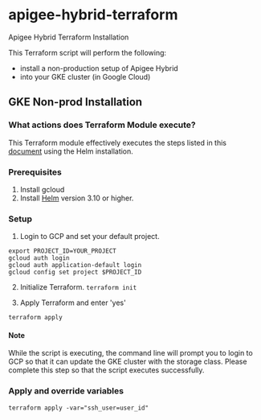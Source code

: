 # apigee-hybrid-terraform
Apigee Hybrid Terraform Installation

This Terraform script will perform the following:
* install a non-production setup of Apigee Hybrid 
* into your GKE cluster (in Google Cloud)

## GKE Non-prod Installation

### What actions does Terraform Module execute?
This Terraform module effectively executes the steps listed in this [document](https://cloud.google.com/apigee/docs/hybrid/v1.11/precog-overview) using the Helm installation.


### Prerequisites
1. Install gcloud
2. Install [Helm](https://helm.sh/docs/) version 3.10 or higher. 


### Setup
1. Login to GCP and set your default project. 
```shell
export PROJECT_ID=YOUR_PROJECT
gcloud auth login
gcloud auth application-default login
gcloud config set project $PROJECT_ID
```

2. Initialize Terraform.
`terraform init`

3. Apply Terraform and enter 'yes'
```shell
terraform apply
```

#### Note
While the script is executing, the command line will prompt you to login to GCP so that it can update the GKE cluster with the storage class. Please complete this step so that the script executes successfully.   


### Apply and override variables
```shell
terraform apply -var="ssh_user=user_id"
```

